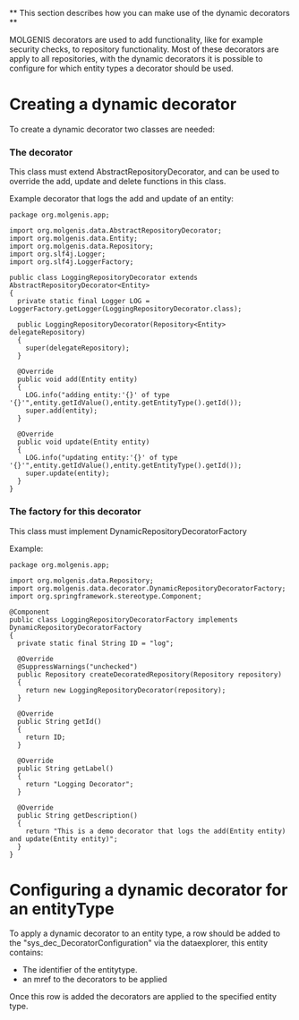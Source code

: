 **
This section describes how you can make use of the dynamic decorators
**

MOLGENIS decorators are used to add functionality, like for example security checks, to repository functionality.
Most of these decorators are apply to all repositories, with the dynamic decorators it is possible to configure for which entity types a decorator should be used.

# Creating a dynamic decorator
To create a dynamic decorator two classes are needed:
### The decorator
This class must extend AbstractRepositoryDecorator, and can be used to override the add, update and delete functions in this class.

Example decorator that logs the add and update of an entity:
```
package org.molgenis.app;

import org.molgenis.data.AbstractRepositoryDecorator;
import org.molgenis.data.Entity;
import org.molgenis.data.Repository;
import org.slf4j.Logger;
import org.slf4j.LoggerFactory;
  
public class LoggingRepositoryDecorator extends AbstractRepositoryDecorator<Entity>
{
  private static final Logger LOG = LoggerFactory.getLogger(LoggingRepositoryDecorator.class);

  public LoggingRepositoryDecorator(Repository<Entity> delegateRepository)
  {
    super(delegateRepository);
  }

  @Override
  public void add(Entity entity)
  {
    LOG.info("adding entity:'{}' of type '{}'",entity.getIdValue(),entity.getEntityType().getId());
    super.add(entity);
  }

  @Override
  public void update(Entity entity)
  {
    LOG.info("updating entity:'{}' of type '{}'",entity.getIdValue(),entity.getEntityType().getId());
    super.update(entity);
  }
}
```

### The factory for this decorator
This class must implement DynamicRepositoryDecoratorFactory

Example:
```$xslt
package org.molgenis.app;
  
import org.molgenis.data.Repository;
import org.molgenis.data.decorator.DynamicRepositoryDecoratorFactory;
import org.springframework.stereotype.Component;
  
@Component
public class LoggingRepositoryDecoratorFactory implements DynamicRepositoryDecoratorFactory
{
  private static final String ID = "log";

  @Override
  @SuppressWarnings("unchecked")
  public Repository createDecoratedRepository(Repository repository)
  {
    return new LoggingRepositoryDecorator(repository);
  }
  
  @Override
  public String getId()
  {
    return ID;
  }
      
  @Override
  public String getLabel()
  { 
    return "Logging Decorator";
  }
  
  @Override
  public String getDescription()
  {
    return "This is a demo decorator that logs the add(Entity entity) and update(Entity entity)";
  }
}
```

# Configuring a dynamic decorator for an entityType
To apply a dynamic decorator to an entity type, a row should be added to the "sys_dec_DecoratorConfiguration" via the dataexplorer, this entity contains:
- The identifier of the entitytype. 
- an mref to the decorators to be applied

Once this row is added the decorators are applied to the specified entity type.